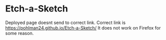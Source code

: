 # Etch-a-Sketch
Deployed page doesnt send to correct link. Correct link is https://pohlman24.github.io/Etch-a-Sketch/
It does not work on Firefox for some reason.
